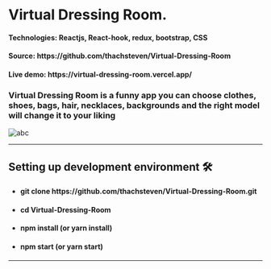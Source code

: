 <h1>Virtual Dressing Room.</h1>
<h4>Technologies: Reactjs, React-hook, redux, bootstrap, CSS</h4>
<h4>Source: https://github.com/thachsteven/Virtual-Dressing-Room</h4>
<h4>Live demo: https://virtual-dressing-room.vercel.app/</h4>

<h3>
  Virtual Dressing Room is a funny app you can choose clothes, shoes, bags, hair, necklaces, backgrounds and the right
  model will change it to your liking
</h3>
<img src="./public/images/dressingroom.gif" alt="abc" />
<hr />
<h2>Setting up development environment 🛠</h2>

<ul>
  <li><h4>git clone https://github.com/thachsteven/Virtual-Dressing-Room.git</h4></li>
  <li><h4>cd Virtual-Dressing-Room</h4></li>
  <li><h4>npm install (or yarn install)</h4></li>
  <li><h4>npm start (or yarn start)</h4></li>
</ul>

<hr />
